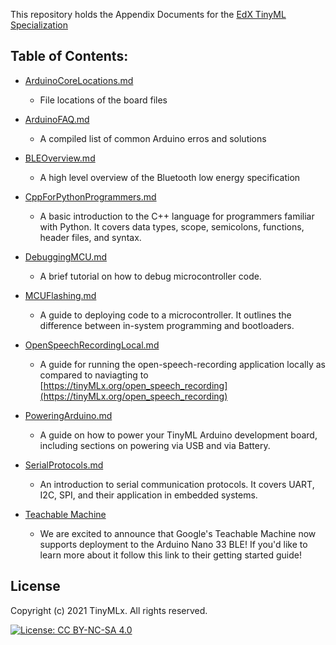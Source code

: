 This repository holds the Appendix Documents for the [EdX TinyML Specialization](https://www.edx.org/professional-certificate/harvardx-tiny-machine-learning)

## Table of Contents:

* [ArduinoCoreLocations.md](https://github.com/tinyMLx/appendix/blob/main/ArduinoCoreLocations.md)

  * File locations of the board files

* [ArduinoFAQ.md](https://github.com/tinyMLx/appendix/blob/main/ArduinoFAQ.md)

  * A compiled list of common Arduino erros and solutions

* [BLEOverview.md](https://github.com/tinyMLx/appendix/blob/main/BLEOverview.md)

  * A high level overview of the Bluetooth low energy specification

* [CppForPythonProgrammers.md](https://github.com/tinyMLx/appendix/blob/main/CppForPythonProgrammers.md)

  * A basic introduction to the C++ language for programmers familiar with Python. It covers data types, scope, semicolons, functions, header files, and syntax.

* [DebuggingMCU.md](https://github.com/tinyMLx/appendix/blob/main/DebuggingMCU.md)

  * A brief tutorial on how to debug microcontroller code.

* [MCUFlashing.md](https://github.com/tinyMLx/appendix/blob/main/MCUFlashing.md)

  * A guide to deploying code to a microcontroller. It outlines the difference between in-system programming and bootloaders.

* [OpenSpeechRecordingLocal.md](https://github.com/tinyMLx/appendix/blob/main/OpenSpeechRecordingLocal.md)

  * A guide for running the open-speech-recording application locally as compared to naviagting to [https://tinyMLx.org/open_speech_recording](https://tinyMLx.org/open_speech_recording)

* [PoweringArduino.md](https://github.com/tinyMLx/appendix/blob/main/PoweringArduino.md)

  * A guide on how to power your TinyML Arduino development board, including sections on powering via USB and via Battery.

* [SerialProtocols.md](https://github.com/tinyMLx/appendix/blob/main/SerialProtocols.md)

  * An introduction to serial communication protocols. It covers UART, I2C, SPI, and their application in embedded systems.

* [Teachable Machine](https://github.com/googlecreativelab/teachablemachine-community/blob/master/snippets/markdown/tiny_image/GettingStarted.md)

  * We are excited to announce that Google's Teachable Machine now supports deployment to the Arduino Nano 33 BLE! If you'd like to learn more about it follow this link to their getting started guide!



## License

Copyright (c) 2021 TinyMLx. All rights reserved.

[![License: CC BY-NC-SA 4.0](https://licensebuttons.net/l/by-nc-sa/4.0/80x15.png)](https://creativecommons.org/licenses/by-nc-sa/4.0/)
